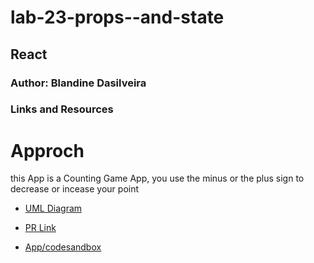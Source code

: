 # lab-23-props--and-state


##  React

### Author: Blandine Dasilveira

### Links and Resources


# Approch

this App is a Counting Game App, you use the minus or the plus sign to decrease or incease your point



- [UML Diagram]()


- [PR Link](https://github.com/blandine-401javascript/lab-23-props--and-state/pull/1)




- [App/codesandbox](https://codesandbox.io/s/shy-shape-0dmbg?file=/src/components/RESTy.js)